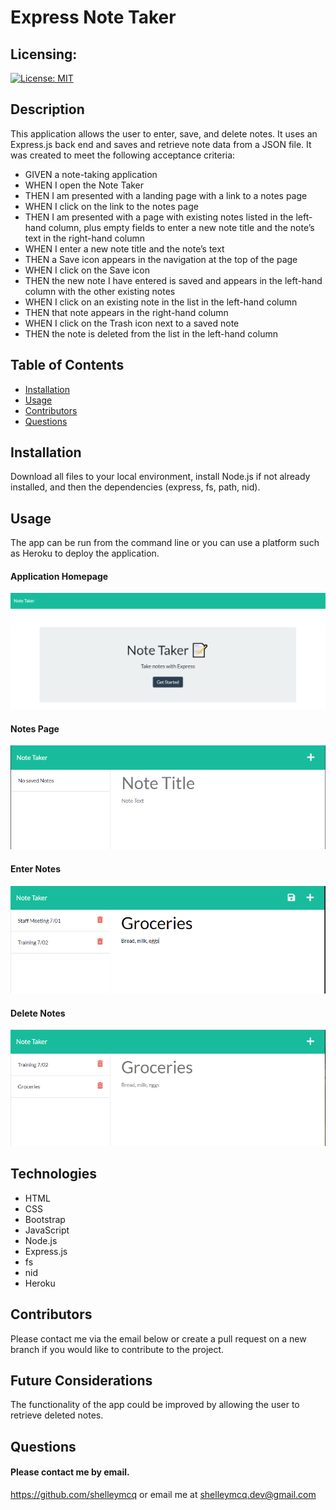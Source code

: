  
# Express Note Taker
## Licensing:
[![License: MIT](https://img.shields.io/badge/License-MIT-yellow.svg)](https://opensource.org/licenses/MIT)
## Description
This application allows the user to enter, save, and delete notes. It uses an Express.js back end and saves and retrieve note data from a JSON file. It was created to meet the following acceptance criteria: 
* GIVEN a note-taking application 
* WHEN I open the Note Taker 
* THEN I am presented with a landing page with a link to a notes page 
* WHEN I click on the link to the notes page 
* THEN I am presented with a page with existing notes listed in the left-hand column, plus empty fields to enter a new note title and the note’s text in the right-hand column
* WHEN I enter a new note title and the note’s text 
* THEN a Save icon appears in the navigation at the top of the page 
* WHEN I click on the Save icon 
* THEN the new note I have entered is saved and appears in the left-hand column with the other existing notes 
* WHEN I click on an existing note in the list in the left-hand column 
* THEN that note appears in the right-hand column 
* WHEN I click on the Trash icon next to a saved note 
* THEN the note is deleted from the list in the left-hand column
## Table of Contents
* [Installation](#Installation)
* [Usage](#Usage)
* [Contributors](#Contributors)
* [Questions](#Questions)
## Installation
Download all files to your local environment, install Node.js if not already installed, and then the dependencies (express, fs, path, nid).
## Usage
The app can be run from the command line or you can use a platform such as Heroku to deploy the application.
#### Application Homepage
![notes homepage](./readme-images/homepage.png)
#### Notes Page
![notes page](./readme-images/notes-empty.png)
#### Enter Notes
![notes page](./readme-images/notes-entry.png)
#### Delete Notes
![notes page](./readme-images/notes-delete.png)


## Technologies
* HTML
* CSS
* Bootstrap
* JavaScript
* Node.js
* Express.js
* fs
* nid
* Heroku
## Contributors
Please contact me via the email below or create a pull request on a new branch if you would like to contribute to the project.
## Future Considerations
The functionality of the app could be improved by allowing the user to retrieve deleted notes.
## Questions 
#### Please contact me by email.

https://github.com/shelleymcq or email me at shelleymcq.dev@gmail.com
